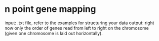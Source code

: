 # n point gene mapping
input: .txt file, refer to the examples for structuring your data
output: right now only the order of genes read from left to right on the chromosome (given one chromosome is laid out horizontally).